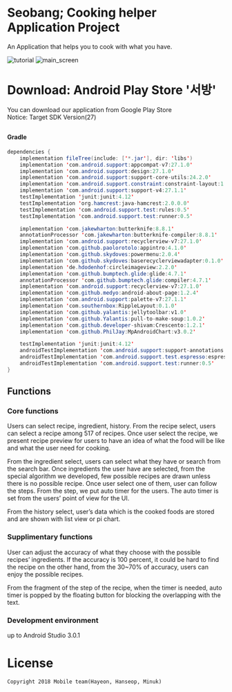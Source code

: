 # Seobang; Cooking helper Application Project
An Application that helps you to cook with what you have. 

![tutorial](https://github.com/HanseopShin/Mobile-Programming-Term-Project/blob/master/tutorial_2.jpg?raw=true) 
![main_screen](https://github.com/HanseopShin/Mobile-Programming-Term-Project/blob/master/main_screen_2.jpg?raw=true) 
<br>

# Download: Android Play Store '서방'
You can download our application from Google Play Store<br>
Notice: Target SDK Version(27)
## 
#### Gradle
```java
dependencies {
    implementation fileTree(include: ['*.jar'], dir: 'libs')
    implementation 'com.android.support:appcompat-v7:27.1.0'
    implementation 'com.android.support:design:27.1.0'
    implementation 'com.android.support:support-core-utils:24.2.0'
    implementation 'com.android.support.constraint:constraint-layout:1.0.2'
    implementation 'com.android.support:support-v4:27.1.1'
    testImplementation 'junit:junit:4.12'
    testImplementation 'org.hamcrest:java-hamcrest:2.0.0.0'
    testImplementation 'com.android.support.test:rules:0.5'
    testImplementation 'com.android.support.test:runner:0.5'

    implementation 'com.jakewharton:butterknife:8.8.1'
    annotationProcessor 'com.jakewharton:butterknife-compiler:8.8.1'
    implementation 'com.android.support:recyclerview-v7:27.1.0'
    implementation 'com.github.paolorotolo:appintro:4.1.0'
    implementation 'com.github.skydoves:powermenu:2.0.4'
    implementation 'com.github.skydoves:baserecyclerviewadapter:0.1.0'
    implementation 'de.hdodenhof:circleimageview:2.2.0'
    implementation 'com.github.bumptech.glide:glide:4.7.1'
    annotationProcessor 'com.github.bumptech.glide:compiler:4.7.1'
    implementation 'com.android.support:recyclerview-v7:27.1.0'
    implementation 'com.github.medyo:android-about-page:1.2.4'
    implementation 'com.android.support:palette-v7:27.1.1'
    implementation 'com.southernbox:RippleLayout:0.1.0'
    implementation 'com.github.yalantis:jellytoolbar:v1.0'
    implementation 'com.github.Yalantis:pull-to-make-soup:1.0.2'
    implementation 'com.github.developer-shivam:Crescento:1.2.1'
    implementation 'com.github.PhilJay:MpAndroidChart:v3.0.2'

    testImplementation 'junit:junit:4.12'
    androidTestImplementation 'com.android.support:support-annotations:25.1.0'
    androidTestImplementation 'com.android.support.test.espresso:espresso-core:2.2.2'
    androidTestImplementation 'com.android.support.test:runner:0.5'
}

```



## Functions
### Core functions
Users can select recipe, ingredient, history. 
From the recipe select, users can select a recipe among 517 of recipes. Once user select the recipe, we present recipe preview for users to have an idea of what the food will be like and what the user need for cooking.

From the ingredient select, users can select what they have or search from the search bar. Once ingredients the user have are selected, from the special algorithm we developed, few possible recipes are drawn unless there is no possible recipe. Once user select one of them, user can follow the steps. From the step, we put auto timer for the users. The auto timer is set from the users’ point of view for the UI. 

From the history select, user’s data which is the cooked foods are stored and are shown with list view or pi chart. 

### Supplimentary functions
User can adjust the accuracy of what they choose with the possible recipes’ ingredients. If the accuracy is 100 percent, it could be hard to find the recipe on the other hand, from the 30~70% of accuracy, users can enjoy the possible recipes.

From the fragment of the step of the recipe, when the timer is needed, auto timer is popped by the floating button for blocking the overlapping with the text.

### Development environment
up to Android Studio 3.0.1



# License
```xml
Copyright 2018 Mobile team(Hayeon, Hanseop, Minuk)
```

